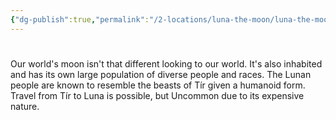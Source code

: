 ```yaml
---
{"dg-publish":true,"permalink":"/2-locations/luna-the-moon/luna-the-moon/"}
---
```


# 
Our world's moon isn't that different looking to our world. It's also inhabited and has its own large population of diverse people and races. The Lunan people are known to resemble the beasts of Tír given a humanoid form. Travel from Tír to Luna is possible, but Uncommon due to its expensive nature.